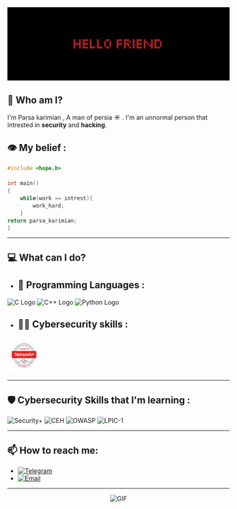 
<div align="center">
  <img src="https://github.com/zedparsa/ZedParsa/blob/main/Hello%20Friend.jpg" alt="GIF" width="1000" />
</div>

## 👾 Who am I?
I'm Parsa karimian , A man of persia ☀ .
I'm an unnormal person that intrested in **security** and **hacking**.

## 👁 My belief :
```c
#include <hope.h>

int main()
{
    while(work == intrest){
        work_hard;
    }
return parsa_karimian;
}
```
---

## 💻 What can I do?
- ## 🚀 Programming Languages :
 <img src="https://upload.wikimedia.org/wikipedia/commons/1/19/C_Logo.png" alt="C Logo" width="45" height="50"> <img src="https://upload.wikimedia.org/wikipedia/commons/1/18/ISO_C%2B%2B_Logo.svg" alt="C++ Logo" width="50" height="50"> <img src="https://upload.wikimedia.org/wikipedia/commons/c/c3/Python-logo-notext.svg" alt="Python Logo" width="50" height="50">
- ## 🐱‍💻 Cybersecurity skills :
<img src="https://github.com/zedparsa/ZedParsa/blob/main/Network%20Plus.png?raw=true" alt="C Logo" width="75" height="80">




---

## 🛡 Cybersecurity Skills that I'm learning :
![Security+](https://img.shields.io/badge/-CompTIA%20Security+-F7931D?logo=comptia&logoColor=white)
![CEH](https://img.shields.io/badge/-Certified%20Ethical%20Hacker-000000?logo=hackthebox&logoColor=white)
![OWASP](https://img.shields.io/badge/-OWASP-000000?logo=owasp&logoColor=white)
![LPIC-1](https://img.shields.io/badge/-LPIC--1-4EAA25?logo=linux&logoColor=white)


---

## 📫 How to reach me:
- [![Telegram](https://img.shields.io/badge/-Telegram-2CA5E0?logo=telegram&logoColor=white)](https://t.me/zedparsa)
- [![Email](https://img.shields.io/badge/-Email-D14836?logo=gmail&logoColor=white)](mailto:parsaakarimian@gmail.com)

---
<div align="center">
  <img src="https://camo.githubusercontent.com/0a0dc4ec78739f9c62b556ee154065af0de7b337110cfd95587770c4b3e269c7/68747470733a2f2f6d656469612e74656e6f722e636f6d2f7a7a6e746d325f3942336741414141432f6861636b65722e676966" alt="GIF" width="1000" />
</div>
